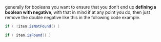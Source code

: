 
generally for booleans you want to ensure that you don't end up **defining a boolean with negative**, with that in mind if at any point you do, then just remove the double negative like this in the following code example.

```java
if ( !item.isNotFound() )
```

```java
if ( item.isFound() )

```